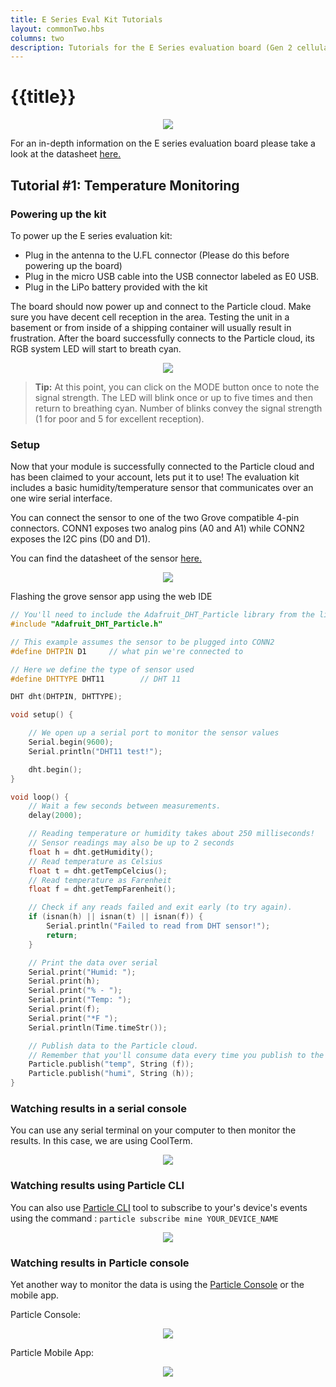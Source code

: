 ```yaml
---
title: E Series Eval Kit Tutorials
layout: commonTwo.hbs
columns: two
description: Tutorials for the E Series evaluation board (Gen 2 cellular)
---
```


# {{title}}

<div align=center><img src="/assets/images/e-series/illustrations/e-evalkit.jpg" ></div>

For an in-depth information on the E series evaluation board please take a look at the datasheet <a href="/datasheets/electron/e-series-eval-board/">here.</a>

## Tutorial #1: Temperature Monitoring

### Powering up the kit

To power up the E series evaluation kit:

 - Plug in the antenna to the U.FL connector (Please do this before powering up the board)
 - Plug in the micro USB cable into the USB connector labeled as E0 USB.
 - Plug in the LiPo battery provided with the kit

The board should now power up and connect to the Particle cloud. Make sure you have decent cell reception in the area. Testing the unit in a basement or from inside of a shipping container will usually result in frustration. After the board successfully connects to the Particle cloud, its RGB system LED will start to breath cyan. 


<div align=center><img src="/assets/images/e-series/illustrations/e-evalkit-setup.png" ></div>

> **Tip:** At this point, you can click on the MODE button once to note the signal strength. The LED will blink once or up to five times and then return to breathing cyan. Number of blinks convey the signal strength (1 for poor and 5 for excellent reception).

### Setup

Now that your module is successfully connected to the Particle cloud and has been claimed to your account, lets put it to use! The evaluation kit includes a basic humidity/temperature sensor that communicates over an one wire serial interface.

You can connect the sensor to one of the two Grove compatible 4-pin connectors. CONN1 exposes two analog pins (A0 and A1) while CONN2 exposes the I2C pins (D0 and D1). 

You can find the datasheet of the sensor [here.](http://wiki.seeed.cc/Grove-TemperatureAndHumidity_Sensor/)

<div align=center><img src="/assets/images/e-series/illustrations/e-evalkit-sensor.png" ></div>

Flashing the grove sensor app using the web IDE

```cpp
// You'll need to include the Adafruit_DHT_Particle library from the libraries section
#include "Adafruit_DHT_Particle.h"

// This example assumes the sensor to be plugged into CONN2
#define DHTPIN D1     // what pin we're connected to

// Here we define the type of sensor used
#define DHTTYPE DHT11        // DHT 11 

DHT dht(DHTPIN, DHTTYPE);

void setup() {

    // We open up a serial port to monitor the sensor values
    Serial.begin(9600); 
    Serial.println("DHT11 test!");

    dht.begin();
}

void loop() {
    // Wait a few seconds between measurements.
    delay(2000);

    // Reading temperature or humidity takes about 250 milliseconds!
    // Sensor readings may also be up to 2 seconds 
    float h = dht.getHumidity();
    // Read temperature as Celsius
    float t = dht.getTempCelcius();
    // Read temperature as Farenheit
    float f = dht.getTempFarenheit();

    // Check if any reads failed and exit early (to try again).
    if (isnan(h) || isnan(t) || isnan(f)) {
        Serial.println("Failed to read from DHT sensor!");
        return;
    }

    // Print the data over serial
    Serial.print("Humid: "); 
    Serial.print(h);
    Serial.print("% - ");
    Serial.print("Temp: "); 
    Serial.print(f);
    Serial.print("*F ");
    Serial.println(Time.timeStr());

    // Publish data to the Particle cloud. 
    // Remember that you'll consume data every time you publish to the cloud.
    Particle.publish("temp", String (f));
    Particle.publish("humi", String (h));
}

```

### Watching results in a serial console

You can use any serial terminal on your computer to then monitor the results. In this case, we are using CoolTerm.

<div align=center><img src="/assets/images/e-series/illustrations/e-coolterm.png" ></div>

### Watching results using Particle CLI

You can also use [Particle CLI](/tutorials/developer-tools/cli/) tool to subscribe to your's device's events using the command : `particle subscribe mine YOUR_DEVICE_NAME`

<div align=center><img src="/assets/images/e-series/illustrations/e-cli-console.png" ></div>

### Watching results in Particle console

Yet another way to monitor the data is using the [Particle Console](https://console.particle.io/events) or the mobile app.

Particle Console:

<div align=center><img src="/assets/images/e-series/illustrations/e-console.png" ></div>

Particle Mobile App:

<div align=center><img src="/assets/images/e-series/illustrations/e-mobile.jpg" ></div>
